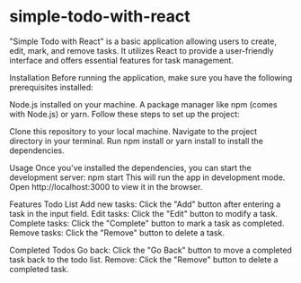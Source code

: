 # simple-todo-with-react
"Simple Todo with React" is a basic application allowing users to create, edit, mark, and remove tasks. It utilizes React to provide a user-friendly interface and offers essential features for task management.

Installation
Before running the application, make sure you have the following prerequisites installed:

Node.js installed on your machine.
A package manager like npm (comes with Node.js) or yarn.
Follow these steps to set up the project:

Clone this repository to your local machine.
Navigate to the project directory in your terminal.
Run npm install or yarn install to install the dependencies.

Usage
Once you've installed the dependencies, you can start the development server:
npm start
This will run the app in development mode.
Open http://localhost:3000 to view it in the browser.

Features
Todo List
Add new tasks: Click the "Add" button after entering a task in the input field.
Edit tasks: Click the "Edit" button to modify a task.
Complete tasks: Click the "Complete" button to mark a task as completed.
Remove tasks: Click the "Remove" button to delete a task.

Completed Todos
Go back: Click the "Go Back" button to move a completed task back to the todo list.
Remove: Click the "Remove" button to delete a completed task.
